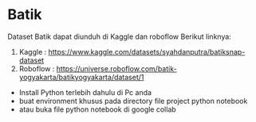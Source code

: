 # Batik

Dataset Batik dapat diunduh di Kaggle dan roboflow Berikut linknya:
1. Kaggle : https://www.kaggle.com/datasets/syahdanputra/batiksnap-dataset 
2. Roboflow : https://universe.roboflow.com/batik-yogyakarta/batikyogyakarta/dataset/1 

- Install Python terlebih dahulu di Pc anda 
- buat environment khusus pada directory file project python notebook
- atau buka file python notebook di google collab
